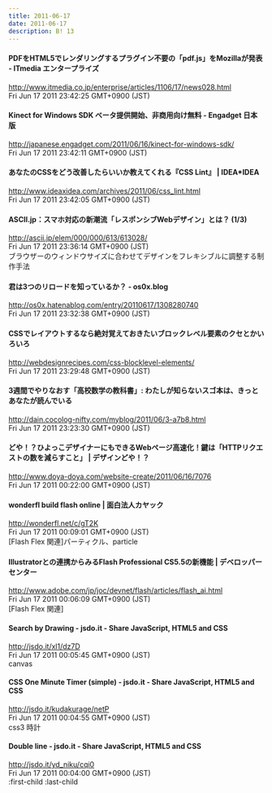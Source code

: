 ```yaml
---
title: 2011-06-17
date: 2011-06-17
description: B! 13
---
```


####  PDFをHTML5でレンダリングするプラグイン不要の「pdf.js」をMozillaが発表 - ITmedia エンタープライズ
http://www.itmedia.co.jp/enterprise/articles/1106/17/news028.html<br>
Fri Jun 17 2011 23:42:25 GMT+0900 (JST)<br>


#### Kinect for Windows SDK ベータ提供開始、非商用向け無料 - Engadget 日本版
http://japanese.engadget.com/2011/06/16/kinect-for-windows-sdk/<br>
Fri Jun 17 2011 23:42:11 GMT+0900 (JST)<br>


#### あなたのCSSをどう改善したらいいか教えてくれる『CSS Lint』 | IDEA*IDEA
http://www.ideaxidea.com/archives/2011/06/css_lint.html<br>
Fri Jun 17 2011 23:42:05 GMT+0900 (JST)<br>


#### ASCII.jp：スマホ対応の新潮流「レスポンシブWebデザイン」とは？ (1/3)
http://ascii.jp/elem/000/000/613/613028/<br>
Fri Jun 17 2011 23:36:14 GMT+0900 (JST)<br>
ブラウザーのウィンドウサイズに合わせてデザインをフレキシブルに調整する制作手法


#### 君は3つのリロードを知っているか？ - os0x.blog
http://os0x.hatenablog.com/entry/20110617/1308280740<br>
Fri Jun 17 2011 23:32:38 GMT+0900 (JST)<br>


#### CSSでレイアウトするなら絶対覚えておきたいブロックレベル要素のクセとかいろいろ
http://webdesignrecipes.com/css-blocklevel-elements/<br>
Fri Jun 17 2011 23:29:48 GMT+0900 (JST)<br>


#### 3週間でやりなおす「高校数学の教科書」: わたしが知らないスゴ本は、きっとあなたが読んでいる
http://dain.cocolog-nifty.com/myblog/2011/06/3-a7b8.html<br>
Fri Jun 17 2011 23:23:30 GMT+0900 (JST)<br>


#### どや！？ひよっこデザイナーにもできるWebページ高速化！鍵は「HTTPリクエストの数を減らすこと」 | デザインどや！？
http://www.doya-doya.com/website-create/2011/06/16/7076<br>
Fri Jun 17 2011 00:22:00 GMT+0900 (JST)<br>


#### wonderfl build flash online | 面白法人カヤック
http://wonderfl.net/c/gT2K<br>
Fri Jun 17 2011 00:09:01 GMT+0900 (JST)<br>
[Flash Flex 関連]パーティクル、particle


#### Illustratorとの連携からみるFlash Professional CS5.5の新機能 | デベロッパーセンター
http://www.adobe.com/jp/joc/devnet/flash/articles/flash_ai.html<br>
Fri Jun 17 2011 00:06:09 GMT+0900 (JST)<br>
[Flash Flex 関連]


#### Search by Drawing - jsdo.it - Share JavaScript, HTML5 and CSS
http://jsdo.it/xl1/dz7D<br>
Fri Jun 17 2011 00:05:45 GMT+0900 (JST)<br>
canvas


#### CSS One Minute Timer (simple) - jsdo.it - Share JavaScript, HTML5 and CSS
http://jsdo.it/kudakurage/netP<br>
Fri Jun 17 2011 00:04:55 GMT+0900 (JST)<br>
css3 時計


#### Double line - jsdo.it - Share JavaScript, HTML5 and CSS
http://jsdo.it/yd_niku/cqi0<br>
Fri Jun 17 2011 00:04:00 GMT+0900 (JST)<br>
:first-child :last-child


